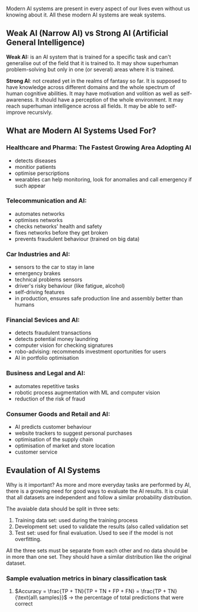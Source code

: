 Modern AI systems are present in every aspect of our lives even without us knowing about it. All these modern AI systems are weak systems. 

## Weak AI (Narrow AI) vs Strong AI (Artificial General Intelligence) 
**Weak AI:** is an AI system that is trained for a specific task and can't generalise out of the field that it is trained to. It may show superhuman problem-solving but only in one (or several) areas where it is trained. 

**Strong AI**: not created yet in the realms of fantasy so far. It is supposed to have knowledge across different domains and the whole spectrum of human cognitive abilities. It may have motivation and volition as well as self-awareness. It should have a perception of the whole environment. It may reach superhuman intelligence across all fields. It may be able to self-improve recursivly. 

## What are Modern AI Systems Used For? 

### Healthcare and Pharma: The Fastest Growing Area Adopting AI
- detects diseases
- monitior patients
- optimise perscriptions
- wearables can help monitoring, look for anomalies and call emergency if such appear

### Telecommunication and AI: 
- automates networks
- optimises networks
- checks networks' health and safety
- fixes networks before they get broken
- prevents fraudulent behaviour (trained on big data)

### Car Industries and AI: 
- sensors to the car to stay in lane
- emergency brakes
- technical problems sensors
- driver's risky behaviour (like fatigue, alcohol)
- self-driving features
- in production, ensures safe production line and assembly better than humans

### Financial Sevices and AI: 
- detects fraudulent transactions
- detects potential money laundring
- computer vision for checking signatures
- robo-advising: recommends investment oportunities for users
- AI in portfolio optimisation

### Business and Legal and AI: 
- automates repetitive tasks
- robotic process augmentation with ML and computer vision
- reduction of the risk of fraud

### Consumer Goods and Retail and AI: 
- AI predicts customer behaviour
- website trackers to suggest personal purchases
- optimisation of the supply chain
- optimisation of market and store location
- customer service

## Evaulation of AI Systems 
Why is it important? As more and more everyday tasks are performed by AI, there is a growing need for good ways to evaluate the AI results. It is cruial that all datasets are independent and follow a similar probability distribution. 

The avaiable data should be split in three sets: 
1. Training data set: used during the training process
2. Development set: used to validate the results (also called validation set
3. Test set: used for final evaluation. Used to see if the model is not overfitting.

All the three sets must be separate from each other and no data should be in more than one set. They should have a similar distribution like the original dataset. 

### Sample evaluation metrics in binary classification task
1.  $Accuracy = \frac{TP + TN}{TP + TN + FP + FN} = \frac{TP + TN}{\text{all\ samples}}$ -> the percentage of total predictions that were correct
